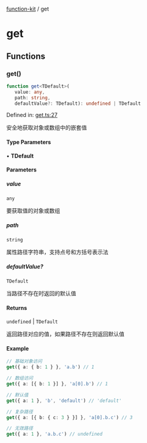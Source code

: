 [function-kit](index.md) / get

# get

## Functions

### get()

```ts
function get<TDefault>(
   value: any, 
   path: string, 
   defaultValue?: TDefault): undefined | TDefault
```

Defined in: [get.ts:27](https://github.com/Xaviw/function-kit/blob/84d58cf5bffabbabf64b9123683e107f26af04ae/src/get.ts#L27)

安全地获取对象或数组中的嵌套值

#### Type Parameters

• **TDefault**

#### Parameters

##### value

`any`

要获取值的对象或数组

##### path

`string`

属性路径字符串，支持点号和方括号表示法

##### defaultValue?

`TDefault`

当路径不存在时返回的默认值

#### Returns

`undefined` \| `TDefault`

返回路径对应的值，如果路径不存在则返回默认值

#### Example

```ts
// 基础对象访问
get({ a: { b: 1 } }, 'a.b') // 1

// 数组访问
get({ a: [{ b: 1 }] }, 'a[0].b') // 1

// 默认值
get({ a: 1 }, 'b', 'default') // 'default'

// 复杂路径
get({ a: [{ b: { c: 3 } }] }, 'a[0].b.c') // 3

// 无效路径
get({ a: 1 }, 'a.b.c') // undefined
```
